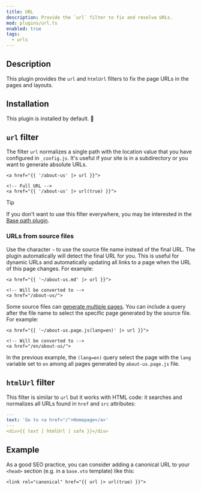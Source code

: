 ```yaml
---
title: URL
description: Provide the `url` filter to fix and resolve URLs.
mod: plugins/url.ts
enabled: true
tags:
  - urls
---
```


## Description

This plugin provides the `url` and `htmlUrl` filters to fix the page URLs in the
pages and layouts.

## Installation

This plugin is installed by default. 🎉

## `url` filter

The filter `url` normalizes a single path with the location value that you have
configured in `_config.js`. It's useful if your site is in a subdirectory or you
want to generate absolute URLs.

```vento
<a href="{{ '/about-us' |> url }}">

<!-- Full URL -->
<a href="{{ '/about-us' |> url(true) }}">
```

> [!tip]
>
> If you don't want to use this filter everywhere, you may be interested in the
> [Base path plugin](./base_path.md).

### URLs from source files

Use the character `~` to use the source file name instead of the final URL. The
plugin automatically will detect the final URL for you. This is useful for
dynamic URLs and automatically updating all links to a page when the URL of this
page changes. For example:

```vento
<a href="{{ '~/about-us.md' |> url }}">

<!-- Will be converted to -->
<a href="/about-us/">
```

Some source files can [generate multiple pages](../docs/core/multiple-pages.md).
You can include a query after the file name to select the specific page
generated by the source file. For example:

```vento
<a href="{{ '~/about-us.page.js(lang=en)' |> url }}">

<!-- Will be converted to -->
<a href="/en/about-us/">
```

In the previous example, the `(lang=en)` query select the page with the `lang`
variable set to `en` among all pages generated by `about-us.page.js` file.

## `htmlUrl` filter

This filter is similar to `url` but it works with HTML code: it searches and
normalizes all URLs found in `href` and `src` attributes:

```yml
---
text: 'Go to <a href="/">Homepage</a>'
---
<div>{{ text | htmlUrl | safe }}</div>
```

## Example

As a good SEO practice, you can consider adding a canonical URL to your `<head>` section (e.g. in a `base.vto` template) like this: 

```vento
<link rel="canonical" href="{{ url |> url(true) }}">
```

